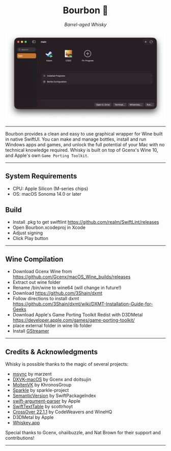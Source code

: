 <div align="center">
  
  # Bourbon 🥃
  *Barrel-aged Whisky*
  
</div>

<div align="center">
  <img width="750" alt="New Bottle" src="https://github.com/leonewt0n/Bourbon/blob/main/bourbonScreenshot.png">

</div>


---

Bourbon provides a clean and easy to use graphical wrapper for Wine built in native SwiftUI. You can make and manage bottles, install and run Windows apps and games, and unlock the full potential of your Mac with no technical knowledge required. Whisky is built on top of Gcenx's Wine 10, and Apple's own `Game Porting Toolkit`.

---
## System Requirements
- CPU: Apple Silicon (M-series chips)
- OS: macOS Sonoma 14.0 or later

## Build
* Install .pkg to get swiftlint https://github.com/realm/SwiftLint/releases
* Open Bourbon.xcodeproj in Xcode
* Adjust signing
* Click Play button

---
## Wine Compilation 
* Download Gcenx Wine from https://github.com/Gcenx/macOS_Wine_builds/releases
* Extract out wine folder
* Rename /bin/wine to wine64 (will change in future!)
* Download https://github.com/3Shain/dxmt
* Follow directions to install dxmt https://github.com/3Shain/dxmt/wiki/DXMT-Installation-Guide-for-Geeks
* Download Apple's Game Porting Toolkit Redist with D3DMetal https://developer.apple.com/games/game-porting-toolkit/
* place external folder in wine lib folder
* Install [GStreamer](https://gstreamer.freedesktop.org/data/pkg/osx/1.26.5/gstreamer-1.0-1.26.5-universal.pkg)
---

## Credits & Acknowledgments

Whisky is possible thanks to the magic of several projects:

- [msync](https://github.com/marzent/wine-msync) by marzent
- [DXVK-macOS](https://github.com/Gcenx/DXVK-macOS) by Gcenx and doitsujin
- [MoltenVK](https://github.com/KhronosGroup/MoltenVK) by KhronosGroup
- [Sparkle](https://github.com/sparkle-project/Sparkle) by sparkle-project
- [SemanticVersion](https://github.com/SwiftPackageIndex/SemanticVersion) by SwiftPackageIndex
- [swift-argument-parser](https://github.com/apple/swift-argument-parser) by Apple
- [SwiftTextTable](https://github.com/scottrhoyt/SwiftyTextTable) by scottrhoyt
- [CrossOver 22.1.1](https://www.codeweavers.com/crossover) by CodeWeavers and WineHQ
- D3DMetal by Apple
- [Whiskey.app](https://github.com/Whisky-App/Whisky) 

Special thanks to Gcenx, ohaiibuzzle, and Nat Brown for their support and contributions!

---


